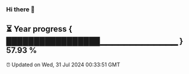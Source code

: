 ### Hi there 👋
⏳ Year progress { █████████████████▁▁▁▁▁▁▁▁▁▁▁▁▁ } 57.93 %
---
⏰ Updated on Wed, 31 Jul 2024 00:33:51 GMT

